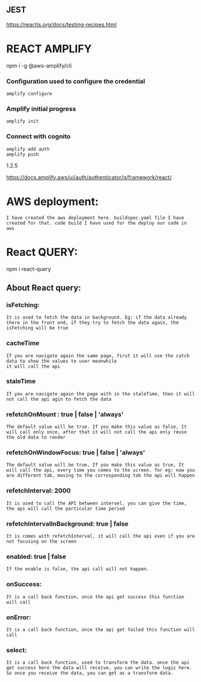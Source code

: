 ## JEST
https://reactjs.org/docs/testing-recipes.html

# REACT AMPLIFY

npm i -g @aws-amplify/cli

### Configuration used to configure the credential
    amplify configure

### Amplify initial progress
    amplify init

### Connect with cognito
    amplify add auth
    amplify push

1.2.5

https://docs.amplify.aws/ui/auth/authenticator/q/framework/react/

# AWS deployment:
    I have created the aws deployment here. buildspec.yaml file I have created for that. code build I have used for the deploy our code in aws

# React QUERY:

npm i react-query

## About React query:

### isFetching:
    It is used to fetch the data in background. Eg: if the data already there in the front end, if they try to fetch the data again, the isFetching will be true

### cacheTime
    If you are navigate again the same page, first it will use the catch data to show the values to user meanwhile
    it will call the api

### staleTime
    If you are navigate again the page with in the staleTime, then it will not call the api agin to fetch the data

### refetchOnMount : true | false | 'always'
    The default value will be true. If you make this value as false, It will call only once, after that it will not call the api only reuse the old data to render

### refetchOnWindowFocus: true | false | 'always'
    The default value will be true, If you make this value as true, It will call the api, every time you comes to the screen. for eg: now you are different tab, moving to the corresponding tab the api will happen

### refetchInterval: 2000
    It is used to call the API between intervel. you can give the time, the api will call the particular time period

### refetchIntervalInBackground: true | false
    It is comes with refetchInterval, it will call the api even if you are not focusing on the screen

### enabled: true | false
    If the enable is false, the api call will not happen.

### onSuccess:
    It is a call back function, once the api get success this function will call

### onError:
    It is a call back function, once the api get failed this function will call

### select:
    It is a call back function, used to transform the data. once the api get success here the data will receive, you can write the logic here. So once you receive the data, you can get as a transform data.

###